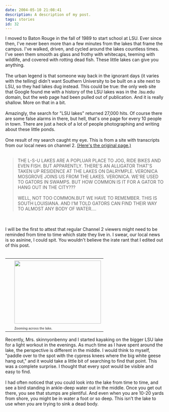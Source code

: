 ```yaml
---
date: 2004-05-10 21:08:41
description: A description of my post.
tags: stories
id: 32
---
```

I moved to Baton Rouge in the fall of 1989 to start school at LSU.  Ever since then, I've never been more than a few minutes from the lakes that frame the campus.  I've walked, driven, and cycled around the lakes countless times.  I've seen them smooth as glass and frothy with whitecaps, teeming with wildlife, and covered with rotting dead fish.  These little lakes can give you anything.<br />
<br />
The urban legend is that someone way back in the ignorant days (it varies with the telling) didn't want Southern University to be built on a site next to LSU, so they had lakes dug instead.  This could be true:  the only web site that Google found me with a history of the LSU lakes was in the .lsu.edu domain, but the web page had been pulled out of publication.  And it is really shallow.  More on that in a bit.<br />
<br />
Amazingly, the search for "LSU lakes" returned 27,000 hits.  Of course there are some false alarms in there, but hell, that's one page for every 10 people in town.  There are just a heck of a lot of people photographing and writing about these little ponds.<br />
<br />
One result of my search caught my eye.  This is from a site with transcripts from our local news on channel 2.  <a href="http://www.2theadvocate.com/scripts/042104/ten.htm" target="top" class ="mainbox">(Here's the original page.)</a><br />
<br />
<blockquote>THE L-S-U LAKES ARE A POPLUAR PLACE TO JOG, RIDE BIKES AND EVEN FISH. BUT APPARENTLY. THERE'S AN ALLIGATOR THAT'S TAKEN UP RESIDENCE AT THE LAKES ON DALRYMPLE. VERONICA MOSGROVE JOINS US FROM THE LAKES. VERONICA. WE'RE USED TO GATORS IN SWAMPS. BUT HOW COMMON IS IT FOR A GATOR TO HANG OUT IN THE CITY???<br />
<br />
WELL, NOT TOO COMMON.BUT WE HAVE TO REMEMBER. THIS IS SOUTH LOUISIANA. AND I'M TOLD GATORS CAN FIND THEIR WAY TO ALMOST ANY BODY OF WATER....</blockquote><br />
<br />
I will be the first to attest that regular Channel 2 viewers might need to be reminded from time to time which state they live in.  I swear, our local news is so asinine, I could spit.  You wouldn't believe the irate rant that I edited out of this post.<br />
<br />
<table cellpadding=0 cellspacing=0 border=0 align=right><tr><td width=5 rowspan=2><spacer type=block width=5 height=1></spacer></td><td width=275><img src="/img/Heather-kayak.JPG" height=200 width=275 aborder=0 vspace=4/></td></tr><tr><td width=275><font face="verdana, arial, geneva" size=1 color=#666666><b>Zooming across the lake.</b></font></td></tr></table><br />
<br />
Recently, Mrs. skinnyonbenny and I started kayaking on the bigger LSU lake for a light workout in the evenings.  As much time as I have spent around the lake, the perspective is different in the middle.  I would think to myself, "paddle over to the spot with the cypress knees where the big white geese hang out," and it would take a little bit of searching to find that point.  This was a complete surprise.  I thought that every spot would be visible and easy  to find.<br />
<br />
I had often noticed that you could look into the lake from time to time, and see a bird standing in ankle-deep water out in the middle.  Once you get out there, you see that stumps are plentiful.  And even when you are 10-20 yards from shore, you might be in water a foot or so deep.  This isn't the lake to use when you are trying to sink a dead body.<br />
<br />

